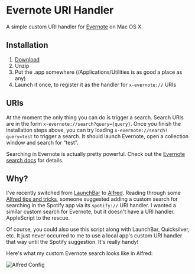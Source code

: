 Evernote URI Handler
====================

A simple custom URI handler for [Evernote][] on Mac OS X.

Installation
------------

1. [Download][]
2. Unzip
3. Put the .app somewhere (/Applications/Utilities is as good a place as any)
4. Launch it once, to register it as the handler for `x-evernote://` URIs

URIs
----

At the moment the only thing you can do is trigger a search. Search URIs are in
the form `x-evernote://search?query={query}`. Once you finish the installation
steps above, you can try loading `x-evernote://search?query=test` to trigger a
search. It should launch Evernote, open a collection window and search for
"test".

Searching in Evernote is actually pretty powerful. Check out the
[Evernote search docs][] for details.

Why?
---

I've recently switched from [LaunchBar][] to [Alfred][]. Reading through some
[Alfred tips and tricks][], someone suggested adding a custom search for searching
in the Spotify app via its `spotify://` URI handler. I wanted a similar custom
search for Evernote, but it doesn't have a URI handler. AppleScript to the
rescue.

Of course, you could also use this script along with LaunchBar, Quicksilver,
etc. It just never occurred to me to use a local app's custom URI handler that
way until the Spotify suggestion. It's really handy!

Here's what my custom Evernote search looks like in Alfred:

![Alfred Config](Evernote-URI-Handler/raw/master/images/alfred.png)


[Download]: Evernote-URI-Handler/zipball/master
[Alfred]: http://alfredapp.com
[Alfred tips and tricks]: http://alfredtips.tumblr.com/
[Evernote]: http://evernote.com
[Evernote search docs]: http://www.evernote.com/about/kb/article/advanced-search
[LaunchBar]: http://www.obdev.at/products/launchbar/
